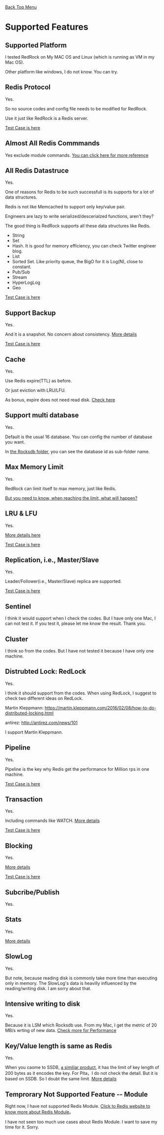 [Back Top Menu](../README.md)

# Supported Features

## Supported Platform

I tested RedRock on My MAC OS and Linux (which is running as VM in my Mac OS). 

Other platform like windows, I do not know. You can try.

## Redis Protocol

Yes.

So no source codes and config file needs to be modified for RedRock. 

Use it just like RedRock is a Redis server.

[Test Case is here](test_en.md)

## Almost All Redis Commmands

Yes exclude module commands. [You can click here for more reference](commands_en.md)

## All Redis Datastruce

Yes.

One of reasons for Redis to be such successfull is its supports for a lot of data structures.

Redis is not like Memcached to support only key/value pair.

Engineers are lazy to write serialized/descerialzed functions, aren't they?

The good thing is RedRock supports all these data structures like Redis.
* String
* Set
* Hash. It is good for memory efficiency, you can check Twitter engineer blog.
* List
* Sorted Set. Like priority queue, the BigO for it is Log(N), close to constant.
* Pub/Sub
* Stream
* HyperLogLog
* Geo

[Test Case is here](test_en.md)

## Support Backup
Yes.

And it is a snapshot. No concern about consistency. [More details](persistence_en.md)

[Test Case is here](test_en.md)

## Cache
Yes.

Use Redis expire(TTL) as before. 

Or just eviction with LRU/LFU. 

As bonus, expire does not need read disk. [Check here](commands_en.md)

## Support multi database
Yes.

Default is the usual 16 database. You can config the number of database you want.

In [the Rocksdb folder](howrun_en.md), you can see the database id as sub-folder name.

## Max Memory Limit
Yes.

RedRock can limit itself to max memory, just like Redis.

[But you need to know, when reaching the limit, what will happen?](howrun_en.md)

## LRU & LFU
Yes.

[More details here](howrun_en.md)

[Test Case is here](test_en.md)

## Replication, i.e., Master/Slave
Yes.

Leader/Follower(i.e., Master/Slave) replica are supported.

[Test Case is here](test_en.md)

## Sentinel
I think it would support when I check the codes.
But I have only one Mac, I can not test it. 
If you test it, please let me know the result. Thank you.

## Cluster
I think so from the codes.
But I have not tested it because I have only one machine.

## Distrubted Lock: RedLock
Yes.

I think it should support from the codes.
When using RedLock, I suggest to check two different ideas on RedLock.

Martin Kleppmann: https://martin.kleppmann.com/2016/02/08/how-to-do-distributed-locking.html

antirez: http://antirez.com/news/101

I support Martin Kleppmann.

## Pipeline
Yes.

Pipeline is the key why Redis get the performance for Million rps in one machine.

[Test Case is here](test_en.md)

## Transaction
Yes.

Including commands like WATCH. [More details](commands_en.md)

[Test Case is here](test_en.md)

## Blocking
Yes. 

[More details](commands_en.md)

[Test Case is here](test_en.md)

## Subcribe/Publish
Yes.

## Stats
Yes. 

[More details](stat_en.md)

## SlowLog
Yes.

But note, because reading disk is commonly take more time than executing only in memory.
The SlowLog's data is heavilly influenced by the reading/writing disk. I am sorry about that.

## Intensive writing to disk
Yes.

Because it is LSM which Rocksdb use. 
From my Mac, I get the metric of 20 MB/s wrting of new data. 
[Check more for Performance](performance_en.md)

## Key/Value length is same as Redis
Yes.

When you caome to SSDB, [a similiar product](peers_en.md), it has the limit of key length of 200 bytes as it encodes the key. 
For Pita，I do not check the detail. But it is based on SSDB. So I doubt the same limit.
[More details](peers_cn.md)

## Temprorary Not Supported Feature -- Module

Right now, I have not supported Redis Module. [Click to Redis website to know more about Redis Module](https://redis.io/topics/modules-api-ref)。

I have not seen too much use cases about Redis Module. I want to save my time for it. Sorry.